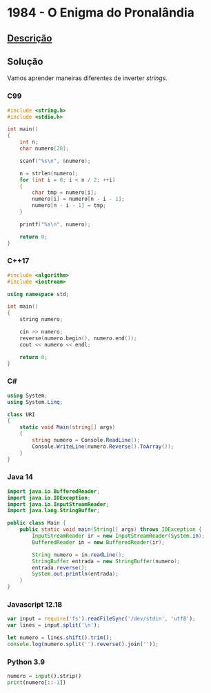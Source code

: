 # 1984 - O Enigma do Pronalândia

## [Descrição](https://www.beecrowd.com.br/judge/pt/problems/view/1984)

## Solução

Vamos aprender maneiras diferentes de inverter _strings_.

### C99

```c
#include <string.h>
#include <stdio.h>

int main()
{
    int n;
    char numero[20];

    scanf("%s\n", &numero);

    n = strlen(numero);
    for (int i = 0; i < n / 2; ++i)
    {
        char tmp = numero[i];
        numero[i] = numero[n - i - 1];
        numero[n - i - 1] = tmp;
    }

    printf("%s\n", numero);

    return 0;
}
```

### C++17

```cpp
#include <algorithm>
#include <iostream>

using namespace std;

int main()
{
    string numero;

    cin >> numero;
    reverse(numero.begin(), numero.end());
    cout << numero << endl;

    return 0;
}
```

### C#

```cs
using System;
using System.Linq;

class URI
{
    static void Main(string[] args)
    {
        string numero = Console.ReadLine();
        Console.WriteLine(numero.Reverse().ToArray());
    }
}
```

### Java 14

```java
import java.io.BufferedReader;
import java.io.IOException;
import java.io.InputStreamReader;
import java.lang.StringBuffer;

public class Main {
    public static void main(String[] args) throws IOException {
        InputStreamReader ir = new InputStreamReader(System.in);
        BufferedReader in = new BufferedReader(ir);

        String numero = in.readLine();
        StringBuffer entrada = new StringBuffer(numero);
        entrada.reverse();
        System.out.println(entrada);
    }
}
```

### Javascript 12.18

```js
var input = require('fs').readFileSync('/dev/stdin', 'utf8');
var lines = input.split('\n');

let numero = lines.shift().trim();
console.log(numero.split('').reverse().join(''));
```

### Python 3.9

```py
numero = input().strip()
print(numero[::-1])
```